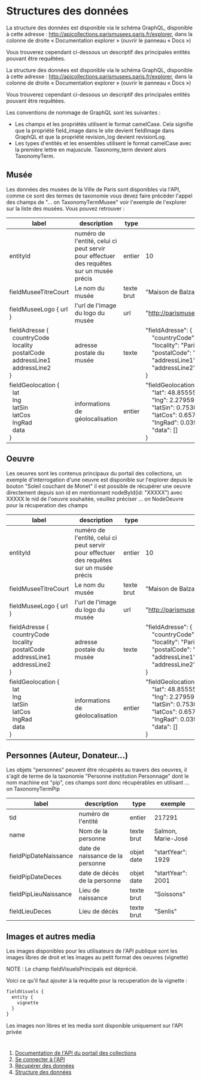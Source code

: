 # Structures des données
La structure des données est disponible via le schéma GraphQL, disponible à cette adresse : http://apicollections.parismusees.paris.fr/explorer, dans la colonne de droite « Documentation explorer » (ouvrir le panneau « Docs »)

Vous trouverez cependant ci-dessous un descriptif des principales entités pouvant être requêtées.

La structure des données est disponible via le schéma GraphQL, disponible à cette adresse : http://apicollections.parismusees.paris.fr/explorer, dans la colonne de droite « Documentation explorer » (ouvrir le panneau « Docs »)

Vous trouverez cependant ci-dessous un descriptif des principales entités pouvant être requêtées.

Les conventions de nommage de GraphQL sont les suivantes :

* Les champs et les propriétés utilisent le format camelCase. Cela signifie que la propriété field_image dans le site devient fieldImage dans GraphQL et que la propriété revision_log devient revisionLog.
* Les types d'entités et les ensembles utilisent le format camelCase avec la première lettre en majuscule. Taxonomy_term devient alors TaxonomyTerm.

## Musée
Les données des musées de la Ville de Paris sont disponibles via l'API, comme ce sont des termes de taxonomie vous devez faire précéder l'appel des champs de "... on TaxonomyTermMusee"
voir l'exemple de l'explorer sur la liste des musées.
Vous pouvez retrouver : 

| label | description | type | exemple |
| ----- | ----------- | ---- | ------- |
| entityId | numéro de l'entité, celui ci peut servir pour effectuer des requêtes sur un musée précis | entier | 10 |
| fieldMuseeTitreCourt | Le nom du musée | texte brut | "Maison de Balzac" |
| fieldMuseeLogo { url } | l'url de l'image du logo du musée | url | "http://parismuseescollections.paris.fr/sites/default/files/filefield_paths/logo_musee_balzac.png" |
| fieldAdresse { <br> &nbsp; countryCode <br> &nbsp; locality <br>&nbsp; postalCode <br>&nbsp; addressLine1 <br>&nbsp; addressLine2 <br> } | adresse postale du musée | texte | "fieldAdresse": { <br> &nbsp; &nbsp; "countryCode": "FR", <br> &nbsp; &nbsp; "locality": "Paris", <br> &nbsp; &nbsp; "postalCode": "75016", <br> &nbsp; &nbsp; "addressLine1": "47, rue Raynouard", <br> &nbsp; &nbsp; "addressLine2": "" <br>} |
| fieldGeolocation {<br> &nbsp; lat<br> &nbsp; lng<br> &nbsp; latSin<br> &nbsp; latCos<br> &nbsp; lngRad<br> &nbsp; data<br>} | informations de géolocalisation | entier | "fieldGeolocation": {<br> &nbsp; &nbsp; "lat": 48.8555508,<br> &nbsp; &nbsp; "lng": 2.2795915, <br> &nbsp; &nbsp; "latSin": 0.75305318380701,<br> &nbsp; &nbsp; "latCos": 0.6579596510107,<br> &nbsp; &nbsp; "lngRad": 0.039786377275476,<br> &nbsp; &nbsp; "data": [] <br>} |

## Oeuvre
Les oeuvres sont les contenus principaux du portail des collections, un exemple d'interrogation d'une oeuvre est disponible sur l'explorer depuis le bouton "Soleil couchant de Monet"
il est possible de récupérer une oeuvre directement depuis son id en mentionnant nodeById(id: "XXXXX") avec XXXXX le nid de l'oeuvre souhaitée, veuillez préciser ... on NodeOeuvre pour la récuperation des champs

| label | description | type | exemple |
| ----- | ----------- | ---- | ------- |
| entityId | numéro de l'entité, celui ci peut servir pour effectuer des requêtes sur un musée précis | entier | 10 |
| fieldMuseeTitreCourt | Le nom du musée | texte brut | "Maison de Balzac" |
| fieldMuseeLogo { url } | l'url de l'image du logo du musée | url | "http://parismuseescollections.paris.fr/sites/default/files/filefield_paths/logo_musee_balzac.png" |
| fieldAdresse { <br> &nbsp; countryCode <br> &nbsp; locality <br>&nbsp; postalCode <br>&nbsp; addressLine1 <br>&nbsp; addressLine2 <br> } | adresse postale du musée | texte | "fieldAdresse": { <br> &nbsp; &nbsp; "countryCode": "FR", <br> &nbsp; &nbsp; "locality": "Paris", <br> &nbsp; &nbsp; "postalCode": "75016", <br> &nbsp; &nbsp; "addressLine1": "47, rue Raynouard", <br> &nbsp; &nbsp; "addressLine2": "" <br>} |
| fieldGeolocation {<br> &nbsp; lat<br> &nbsp; lng<br> &nbsp; latSin<br> &nbsp; latCos<br> &nbsp; lngRad<br> &nbsp; data<br>} | informations de géolocalisation | entier | "fieldGeolocation": {<br> &nbsp; &nbsp; "lat": 48.8555508,<br> &nbsp; &nbsp; "lng": 2.2795915, <br> &nbsp; &nbsp; "latSin": 0.75305318380701,<br> &nbsp; &nbsp; "latCos": 0.6579596510107,<br> &nbsp; &nbsp; "lngRad": 0.039786377275476,<br> &nbsp; &nbsp; "data": [] <br>} |

## Personnes (Auteur, Donateur...)
Les objets "personnes" peuvent être récupérés au travers des oeuvres, il s'agit de terme de la taxonomie "Personne institution Personnage" dont le nom machine est "pip", ces champs sont donc récupérables en utilisant ... on TaxonomyTermPip

| label | description | type | exemple |
| ----- | ----------- | ---- | ------- |
| tid | numéro de l'entité | entier | 217291 |
| name | Nom de la personne | texte brut | Salmon, Marie-José |
| fieldPipDateNaissance | date de naissance de la personne | objet date | "startYear": 1929 |
| fieldPipDateDeces | date de décès de la personne | objet date | "startYear": 2001 |
| fieldPipLieuNaissance | Lieu de naissance | texte brut | "Soissons" |
| fieldLieuDeces | Lieu de décès | texte brut | "Senlis" |

## Images et autres media
Les images disponibles pour les utilisateurs de l'API publique sont les images libres de droit et les images au petit format des oeuvres (vignette)

NOTE : Le champ fieldVisuelsPrincipals est déprécié.

Voici ce qu'il faut ajouter à la requête pour la recuperation de la vignette :
```graphql
fieldVisuels {
  entity {
    vignette
  }
}
```
Les images non libres et les media sont disponible uniquement sur l'API privée

#
1. [Documentation de l'API du portail des collections](README-fr.md#documentation-de-lapi-du-portail-des-collections)
2. [Se connecter à l'API](se-connecter.md#se-connecter-à-l'API)
3. [Récupérer des données](recuperer-donnees.md#récupérer-des-données)
4. [Structure des données](structure-donnees.md#structures-des-données)